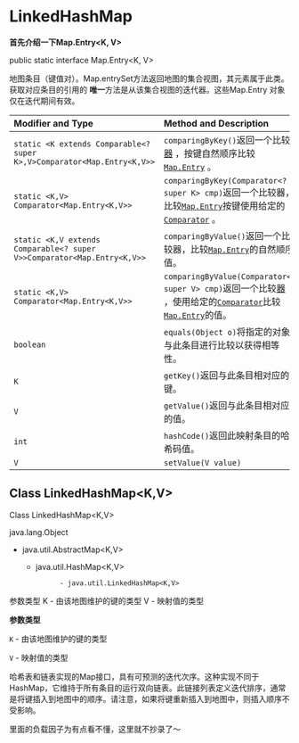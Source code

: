 # LinkedHashMap

**首先介绍一下Map.Entry<K, V>**

public static interface Map.Entry<K, V>

地图条目（键值对）。Map.entrySet方法返回地图的集合视图，其元素属于此类。获取对应条目的引用的 **唯一**方法是从该集合视图的迭代器。这些Map.Entry 对象仅在迭代期间有效。

| Modifier and Type                                            | Method and Description                                       |
| :----------------------------------------------------------- | :----------------------------------------------------------- |
| `static <K extends Comparable<? super K>,V>Comparator<Map.Entry<K,V>>` | `comparingByKey()`返回一个比较[器](chm://f9eb741e5918db63e053c1445465e3ce/java/util/Map.Entry.html) ，按键自然顺序比较[`Map.Entry`](chm://f9eb741e5918db63e053c1445465e3ce/java/util/Map.Entry.html) 。 |
| `static <K,V> Comparator<Map.Entry<K,V>>`                    | `comparingByKey(Comparator<? super K> cmp)`返回一个比较器，比较[`Map.Entry`](chm://f9eb741e5918db63e053c1445465e3ce/java/util/Map.Entry.html)按键使用给定的[`Comparator`](chm://f9eb741e5918db63e053c1445465e3ce/java/util/Comparator.html) 。 |
| `static <K,V extends Comparable<? super V>>Comparator<Map.Entry<K,V>>` | `comparingByValue()`返回一个比较器，比较[`Map.Entry`](chm://f9eb741e5918db63e053c1445465e3ce/java/util/Map.Entry.html)的自然顺序值。 |
| `static <K,V> Comparator<Map.Entry<K,V>>`                    | `comparingByValue(Comparator<? super V> cmp)`返回一个比较[器](chm://f9eb741e5918db63e053c1445465e3ce/java/util/Map.Entry.html) ，使用给定的[`Comparator`](chm://f9eb741e5918db63e053c1445465e3ce/java/util/Comparator.html)比较[`Map.Entry`](chm://f9eb741e5918db63e053c1445465e3ce/java/util/Map.Entry.html)的值。 |
| `boolean`                                                    | `equals(Object o)`将指定的对象与此条目进行比较以获得相等性。 |
| `K`                                                          | `getKey()`返回与此条目相对应的键。                           |
| `V`                                                          | `getValue()`返回与此条目相对应的值。                         |
| `int`                                                        | `hashCode()`返回此映射条目的哈希码值。                       |
| `V`                                                          | `setValue(V value)`                                          |



## Class LinkedHashMap<K,V>

Class LinkedHashMap<K,V>

java.lang.Object

- java.util.AbstractMap<K,V>
  - java.util.HashMap<K,V>

		      - java.util.LinkedHashMap<K,V>
参数类型
K - 由该地图维护的键的类型
V - 映射值的类型

**参数类型**

`K` - 由该地图维护的键的类型 

`V` - 映射值的类型

哈希表和链表实现的Map接口，具有可预测的迭代次序。这种实现不同于HashMap，它维持于所有条目的运行双向链表。此链接列表定义迭代排序，通常是将键插入到地图中的顺序。请注意，如果将键重新插入到地图中，则插入顺序不受影响。

里面的负载因子为有点看不懂，这里就不抄录了～

